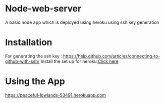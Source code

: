 # Node-web-server
A basic node app which is deployed using heroku using ssh key generation 

Installation
===
 For generating the ssh key : <a href="https://help.github.com/articles/connecting-to-github-with-ssh/">https://help.github.com/articles/connecting-to-github-with-ssh/</a>
Install the set up for heroku:<a href="https://devcenter.heroku.com/articles/heroku-cli">Click here</a>
 
Using the App
===
<a href ="https://peaceful-lowlands-53491.herokuapp.com" > https://peaceful-lowlands-53491.herokuapp.com</a>

 

